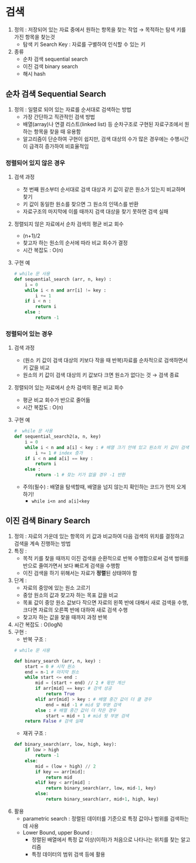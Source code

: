 # 검색

1. 정의 : 저장되어 있는 자료 중에서 원하는 항목을 찾는 작업 → 목적하는 탐색 키를 가진 항목을 찾는것
    - 탐색 키 Search Key : 자료를 구별하여 인식할 수 있는 키
2. 종류
    - 순차 검색 sequential search
    - 이진 검색 binary search
    - 해시 hash

## 순차 검색 Sequential Search

1. 정의 : 일렬로 되어 있는 자료를 순서대로 검색하는 방법
    - 가장 간단하고 직관적인 검색 방법
    - 배열(array)나 연결 리스트(linked list) 등 순차구조로 구현된 자료구조에서 원하는 항목을 찾을 때 유용함
    - 알고리즘이 단순하여 구현이 쉽지만, 검색 대상의 수가 많은 경우에는 수행시간이 급격히 증가하여 비효율적임

### 정렬되어 있지 않은 경우

1. 검색 과정
    - 첫 번째 원소부터 순서대로 검색 대상과 키 값이 같은 원소가 있는지 비교하며 찾기
    - 키 값이 동일한 원소를 찾으면 그 원소의 인덱스를 반환
    - 자료구조의 마지막에 이를 때까지 검색 대상을 찾기 못하면 검색 실패
2. 정렬되지 않은 자료에서 순차 검색의 평균 비교 회수
    - (n+1)/2
    - 찾고자 하는 원소의 순서에 따라 비교 회수가 결정
    - 시간 복잡도 : O(n)
3. 구현 예
    
    ```python
    # while 문 사용
    def sequential_search (arr, n, key) :
        i = 0
        while i < n and arr[i] != key :
            i += 1
        if i < n :
            return i
        else :
            return -1
    ```
    

### 정렬되어 있는 경우

1. 검색 과정
    - (원소 키 값이 검색 대상의 키보다 작을 때 반복)자료를 순차적으로 검색하면서 키 값을 비교
    - 원소의 키 값이 검색 대상의 키 값보다 크면 원소가 없다는 것 → 검색 종료
2. 정렬되어 있는 자료에서 순차 검색의 평균 비교 회수
    - 평균 비교 회수가 반으로 줄어듦
    - 시간 복잡도 : O(n)
3. 구현 예
    
    ```python
    #  while 문 사용
    def sequential_search2(a, n, key)
    	i = 0
    	while i < n and a[i] < key : # 배열 크기 안에 있고 원소의 키 값이 검색 대상의 키보다 작을 떄
    		i += 1 # index 증가
    	if i < n and a[i] == key :
    		return i
    	else :
    		return -1 # 찾는 키가 없을 경우 -1 반환
    ```
    
    - 주의(필수) : 배열을 탐색할때, 배열을 넘지 않는지 확인하는 코드가 먼저 오게 하기!
        - `while i<n and a[i]<key`
    
## 이진 검색 Binary Search

1. 정의 : 자료의 가운데 있는 항목의 키 값과 비교하여 다음 검색의 위치를 결정하고 검색을 계속 진행하는 방법
2. 특징 : 
    - 목적 키를 찾을 때까지 이진 검색을 순환적으로 반복 수행함으로써 검색 범위를 반으로 줄여가면서 보다 빠르게 검색을 수행함
    - 이진 검색을 하기 위해서는 자료가 **정렬**된 상태여야 함
3. 단계 : 
    - 자료의 중앙에 있는 원소 고르기
    - 중앙 원소의 값과 찾고자 하는 목표 값을 비교
    - 목표 값이 중앙 원소 값보다 작으면 자료의 왼쪽 반에 대해서 새로 검색을 수행, 크다면 자료의 오른쪽 반에 대하여 새로 검색 수행
    - 찾고자 하는 값을 찾을 때까지 과정 반복
4. 시간 복잡도 : O(logN)
5. 구현 :
    - 반복 구조 :
    ```python
    # while 문 사용

    def binary_search (arr, n, key) :
        start = 0 # 시작 원소
        end = n-1 # 마지막 원소
        while start <= end :
            mid = (start + end) // 2 # 몫만 계산
            if arr[mid] == key: # 검색 성공
                return True
            elif arr[mid] > key : # 배열 중간 값이 더 클 경우
                end = mid -1 # mid 앞 부분 검색
            else : # 배열 중간 값이 더 작은 경우
                start = mid + 1 # mid 뒷 부분 검색
        return False # 검색 실패
    ```
    - 재귀 구조 :
    ```python
    def binary_search(arr, low, high, key):
        if low > high
            return -1
        else:
            mid = (low + high) // 2
            if key == arr[mid]:
                return mid
            elif key < arr[mid] :
                return binary_search(arr, low, mid-1, key)
            else:
                return binary_search(arr, mid+1, high, key)
    ```
6. 활용
    - parametric search : 정렬된 데이터를 기준으로 특정 값이나 범위를 검색하는 데 사용
    - Lower Bound, upper Bound :
        - 정렬된 배열에서 특정 값 이상(이하)가 처음으로 나타나는 위치를 찾는 알고리즘
        - 특정 데이터의 범위 검색 등에 활용